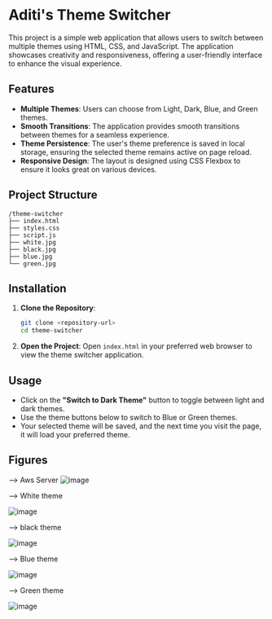 # Aditi's Theme Switcher

This project is a simple web application that allows users to switch between multiple themes using HTML, CSS, and JavaScript. The application showcases creativity and responsiveness, offering a user-friendly interface to enhance the visual experience.

## Features

- **Multiple Themes**: Users can choose from Light, Dark, Blue, and Green themes.
- **Smooth Transitions**: The application provides smooth transitions between themes for a seamless experience.
- **Theme Persistence**: The user's theme preference is saved in local storage, ensuring the selected theme remains active on page reload.
- **Responsive Design**: The layout is designed using CSS Flexbox to ensure it looks great on various devices.

## Project Structure

```
/theme-switcher
├── index.html
├── styles.css
├── script.js
├── white.jpg
├── black.jpg
├── blue.jpg
└── green.jpg
```

## Installation

1. **Clone the Repository**: 
   ```bash
   git clone <repository-url>
   cd theme-switcher
   ```

2. **Open the Project**: Open `index.html` in your preferred web browser to view the theme switcher application.

## Usage

- Click on the **"Switch to Dark Theme"** button to toggle between light and dark themes.
- Use the theme buttons below to switch to Blue or Green themes.
- Your selected theme will be saved, and the next time you visit the page, it will load your preferred theme.

## Figures

--> Aws Server
![image](https://github.com/user-attachments/assets/45c333b4-2c6e-425d-9ea3-a79c573e17dd)

--> White theme

![image](https://github.com/user-attachments/assets/43b34f19-fed0-4b8a-957a-717c3fabdbbb)

--> black theme

![image](https://github.com/user-attachments/assets/929c1351-a803-4ae0-a80f-93de6cbe569b)

--> Blue theme

![image](https://github.com/user-attachments/assets/e59401ef-3fd9-40bf-a90a-5ca97cd48cd5)

--> Green theme

![image](https://github.com/user-attachments/assets/d4ce4f95-7b46-4665-8c9e-482b1106420c)






